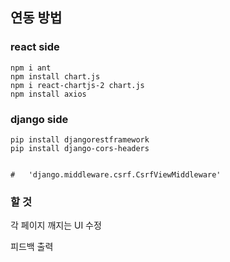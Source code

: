 ## 연동 방법


### react side

```
npm i ant
npm install chart.js
npm i react-chartjs-2 chart.js
npm install axios
```

### django side
```
pip install djangorestframework
pip install django-cors-headers


#   'django.middleware.csrf.CsrfViewMiddleware'
```


### 할 것

각 페이지 깨지는 UI 수정

피드백 출력
